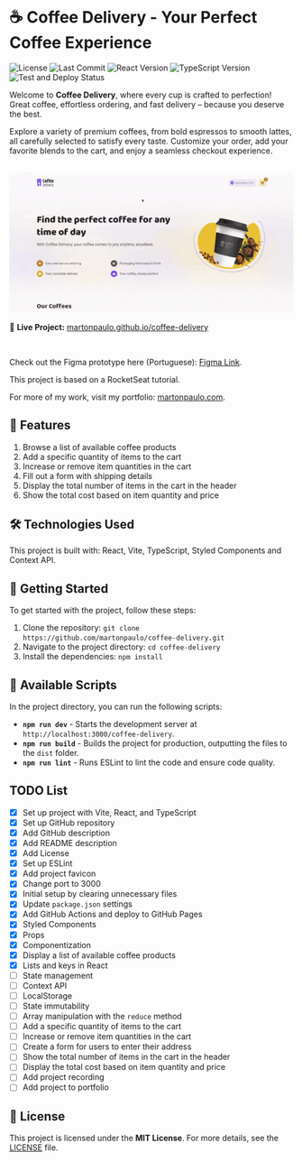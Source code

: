 # ☕ Coffee Delivery - Your Perfect Coffee Experience

![License](https://img.shields.io/github/license/martonpaulo/coffee-delivery) ![Last Commit](https://img.shields.io/github/last-commit/martonpaulo/coffee-delivery) ![React Version](https://img.shields.io/github/package-json/dependency-version/martonpaulo/coffee-delivery/react) ![TypeScript Version](https://img.shields.io/github/package-json/dependency-version/martonpaulo/coffee-delivery/dev/typescript) ![Test and Deploy Status](https://github.com/martonpaulo/coffee-delivery/actions/workflows/deploy.yml/badge.svg)

Welcome to **Coffee Delivery**, where every cup is crafted to perfection! Great coffee, effortless ordering, and fast delivery – because you deserve the best.

Explore a variety of premium coffees, from bold espressos to smooth lattes, all carefully selected to satisfy every taste. Customize your order, add your favorite blends to the cart, and enjoy a seamless checkout experience.

<br />

<img alt="Recording of live application" src="public/uploads/recording.gif" />

🔗 **Live Project:** [martonpaulo.github.io/coffee-delivery](https://martonpaulo.github.io/coffee-delivery)

<br />

Check out the Figma prototype here (Portuguese): [Figma Link](https://www.figma.com/design/6PVgXuZRHmlkpMQp6z0V7L/Coffee-Delivery?node-id=0-1&t=FlCpcOetQoX21a55-1).

This project is based on a RocketSeat tutorial.

For more of my work, visit my portfolio: [martonpaulo.com](https://martonpaulo.com).

## 🔧 Features

1. Browse a list of available coffee products
2. Add a specific quantity of items to the cart
3. Increase or remove item quantities in the cart
4. Fill out a form with shipping details
5. Display the total number of items in the cart in the header
6. Show the total cost based on item quantity and price

## 🛠️ Technologies Used

This project is built with: React, Vite, TypeScript, Styled Components and Context API.

## 🚀 Getting Started

To get started with the project, follow these steps:

1. Clone the repository: `git clone https://github.com/martonpaulo/coffee-delivery.git`
2. Navigate to the project directory: `cd coffee-delivery`
3. Install the dependencies: `npm install`

## 📜 Available Scripts

In the project directory, you can run the following scripts:

- **`npm run dev`** - Starts the development server at `http://localhost:3000/coffee-delivery`.
- **`npm run build`** - Builds the project for production, outputting the files to the `dist` folder.
- **`npm run lint`** - Runs ESLint to lint the code and ensure code quality.

## TODO List

- [x] Set up project with Vite, React, and TypeScript
- [x] Set up GitHub repository
- [x] Add GitHub description
- [x] Add README description
- [x] Add License
- [x] Set up ESLint
- [x] Add project favicon
- [x] Change port to 3000
- [x] Initial setup by clearing unnecessary files
- [x] Update `package.json` settings
- [x] Add GitHub Actions and deploy to GitHub Pages
- [x] Styled Components
- [x] Props
- [x] Componentization
- [x] Display a list of available coffee products
- [x] Lists and keys in React
- [ ] State management
- [ ] Context API
- [ ] LocalStorage
- [ ] State immutability
- [ ] Array manipulation with the `reduce` method
- [ ] Add a specific quantity of items to the cart
- [ ] Increase or remove item quantities in the cart
- [ ] Create a form for users to enter their address
- [ ] Show the total number of items in the cart in the header
- [ ] Display the total cost based on item quantity and price
- [ ] Add project recording
- [ ] Add project to portfolio

## 📄 License

This project is licensed under the **MIT License**. For more details, see the [LICENSE](LICENSE) file.
